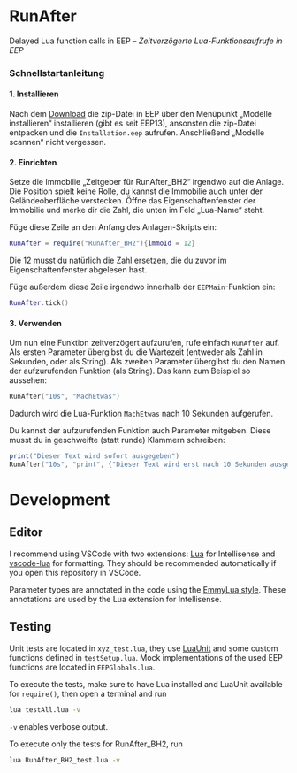 # RunAfter

Delayed Lua function calls in EEP &ndash; _Zeitverzögerte Lua-Funktionsaufrufe in EEP_

### Schnellstartanleitung

#### 1. Installieren

Nach dem [Download](http://emaps-eep.de/lua/runafter) die zip-Datei in EEP über den Menüpunkt „Modelle installieren“ installieren (gibt es seit EEP13), ansonsten die zip-Datei entpacken und die `Installation.eep` aufrufen. Anschließend „Modelle scannen“ nicht vergessen.

#### 2. Einrichten

Setze die Immobilie „Zeitgeber für RunAfter_BH2“ irgendwo auf die Anlage. Die Position spielt keine Rolle, du kannst die Immobilie auch unter der Geländeoberfläche verstecken. Öffne das Eigenschaftenfenster der Immobilie und merke dir die Zahl, die unten im Feld „Lua-Name“ steht.

Füge diese Zeile an den Anfang des Anlagen-Skripts ein:

```lua
RunAfter = require("RunAfter_BH2"){immoId = 12}
```

Die 12 musst du natürlich die Zahl ersetzen, die du zuvor im Eigenschaftenfenster abgelesen hast.

Füge außerdem diese Zeile irgendwo innerhalb der `EEPMain`-Funktion ein:

```lua
RunAfter.tick()
```

#### 3. Verwenden

Um nun eine Funktion zeitverzögert aufzurufen, rufe einfach `RunAfter` auf. Als ersten Parameter übergibst du die Wartezeit (entweder als Zahl in Sekunden, oder als String). Als zweiten Parameter übergibst du den Namen der aufzurufenden Funktion (als String).
Das kann zum Beispiel so aussehen:

```lua
RunAfter("10s", "MachEtwas")
```

Dadurch wird die Lua-Funktion `MachEtwas` nach 10 Sekunden aufgerufen.

Du kannst der aufzurufenden Funktion auch Parameter mitgeben. Diese musst du in geschweifte (statt runde) Klammern schreiben:

```lua
print("Dieser Text wird sofort ausgegeben")
RunAfter("10s", "print", {"Dieser Text wird erst nach 10 Sekunden ausgegeben"})
```

# Development

## Editor

I recommend using VSCode with two extensions: [Lua](https://marketplace.visualstudio.com/items?itemName=sumneko.lua) for Intellisense and [vscode-lua](https://marketplace.visualstudio.com/items?itemName=trixnz.vscode-lua) for formatting. They should be recommended automatically if you open this repository in VSCode.

Parameter types are annotated in the code using the [EmmyLua style](https://emmylua.github.io/annotation.html). These annotations are used by the Lua extension for Intellisense.

## Testing

Unit tests are located in `xyz_test.lua`, they use [LuaUnit](https://github.com/bluebird75/luaunit/) and some custom functions defined in `testSetup.lua`. Mock implementations of the used EEP functions are located in `EEPGlobals.lua`.

To execute the tests, make sure to have Lua installed and LuaUnit available for `require()`, then open a terminal and run

```sh
lua testAll.lua -v
```

`-v` enables verbose output.

To execute only the tests for RunAfter_BH2, run

```sh
lua RunAfter_BH2_test.lua -v
```
